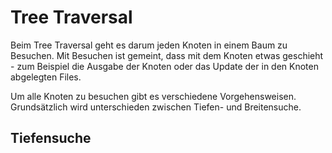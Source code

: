 # Tree Traversal

Beim Tree Traversal geht es darum jeden Knoten in einem Baum zu
Besuchen. Mit Besuchen ist gemeint, dass mit dem Knoten etwas geschieht
\- zum Beispiel die Ausgabe der Knoten oder das Update der in
den Knoten abgelegten Files.

Um alle Knoten zu besuchen gibt es verschiedene Vorgehensweisen.
Grundsätzlich wird unterschieden zwischen Tiefen- und Breitensuche.

## Tiefensuche